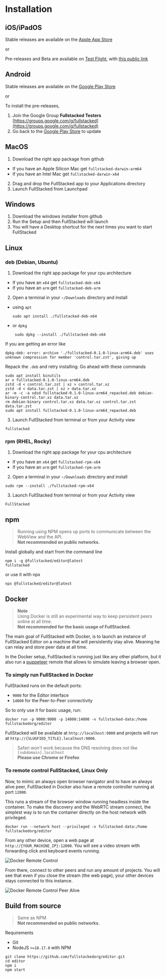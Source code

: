 # Installation

## iOS/iPadOS

Stable releases are available on the
[Apple App Store](https://apps.apple.com/ca/app/fullstacked/id6477835950)

or

Pre-releases and Beta are available on [Test Flight](https://apps.apple.com/ca/app/testflight/id899247664), with [this public link](https://testflight.apple.com/join/f1gnTHVm)

## Android

Stable releases are available on the
[Google Play Store](https://play.google.com/store/apps/details?id=org.fullstacked.editor)

or

To install the pre-releases,
1. Join the Google Group **Fullstacked Testers**  
   [https://groups.google.com/g/fullstacked](https://groups.google.com/g/fullstacked)
3. Go back to the [Google Play Store](https://play.google.com/store/apps/details?id=org.fullstacked.editor) to update


## MacOS

1. Download the right app package from github
  * If you have an Apple Silicon Mac get `fullstacked-darwin-arm64`
  * If you have an Intel Mac get `fullstacked-darwin-x64`
2. Drag and drop the FullStacked app to your Applications directory
3. Launch FullStacked from Launchpad

## Windows

1. Download the windows installer from github
2. Run the Setup and then FullStacked will launch
3. You will have a Desktop shortcut for the next times you want to start FullStacked

## Linux

### deb (Debian, Ubuntu)

1. Download the right app package for your cpu architecture
  * If you have an `x64` get `fullstacked-deb-x64`
  * If you have an `arm` get `fullstacked-deb-arm`

2. Open a terminal in your `~/Downloads` directory and install
  * using `apt`
    ```shell
    sudo apt install ./fullstacked-deb-x64
    ```
 * or `dpkg`
   ```shell
    sudo dpkg --install ./fullstacked-deb-x64
    ```
If you are getting an error like
```
dpkg-deb: error: archive './fullstacked-0.1.0-linux-arm64.deb' uses unknown compression for member 'control.tar.zst', giving up
```
Repack the `.deb` and retry installing. Go ahead with these commands
```shell
sudo apt install binutils
ar x fullstacked-0.1.0-linux-arm64.deb
zstd -d < control.tar.zst | xz > control.tar.xz
zstd -d < data.tar.zst | xz > data.tar.xz
ar -m -c -a sdsd fullstacked-0.1.0-linux-arm64_repacked.deb debian-binary control.tar.xz data.tar.xz
rm debian-binary control.tar.xz data.tar.xz control.tar.zst data.tar.zst
sudo apt install fullstacked-0.1.0-linux-arm64_repacked.deb
```
3. Launch FullStacked from terminal or from your Activity view
```shell
fullstacked
```

### rpm (RHEL, Rocky)

1. Download the right app package for your cpu architecture
  * If you have an `x64` get `fullstacked-rpm-x64`
  * If you have an `arm` get `fullstacked-rpm-arm`

2. Open a terminal in your `~/Downloads` directory and install
```shell
sudo rpm --install ./fullstacked-rpm-x64
```
3. Launch FullStacked from terminal or from your Activity view
```shell
FullStacked
```

## npm

> Running using NPM opens up ports to communicate between the WebView and the API.  
> **Not recommended on public networks.**

Install globally and start from the command line
```shell
npm i -g @fullstacked/editor@latest
fullstacked
```
or use it with npx
```shell
npx @fullstacked/editor@latest
```

## Docker

> **Note**  
> Using Docker is still an experimental way to keep persistent peers online at all time.  
> **Not recommended for the basic usage of FullStacked.**

The main goal of FullStacked with Docker, is 
to launch an instance of FullStacked Editor on a machine that will persistently stay alive.
Meaning he can relay and store peer data at all time.

In the Docker setup, FullStacked is running just like any other platform,
but it also run a [puppeteer](https://github.com/cplepage/puppeteer-stream) remote that allows to simulate leaving a browser open.

### To simply run FullStacked in Docker

FullStacked runs on the default ports:
* `9000` for the Editor interface
* `14000` for the Peer-to-Peer connectivity

So to only use it for basic usage, run:
```shell
docker run -p 9000:9000 -p 14000:14000 -v fullstacked-data:/home fullstackedorg/editor
```

FullStacked will be available at `http://localhost:9000` and projects will run at `http://{SLUGFIED_TITLE}.localhost:9000`.

> Safari won't work because the DNS resolving does not like `[subdomain].localhost`  
> **Please use Chrome or Firefox**

### To remote control FullStacked, Linux Only

Now, to mimic an always open browser navigator and to have an always alive peer,
FullStacked in Docker also have a remote controller running at port `12000`.

This runs a stream of the browser window running headless inside the container.
To make the discovery and the WebRTC stream connect, 
the simplest way is to run the container directly on the host network with privileged.

```shell
docker run --network host --privileged -v fullstacked-data:/home fullstackedorg/editor
```

From any other device, open a web page at `http://{YOUR_MACHINE_IP}:12000`.
You will see a video stream with forwarding click and keyboard events running.

![Docker Remote Control](/images/docker/docker-remote-control.png)

From there, connect to other peers and run any amount of projects. 
You will see that even if you close the stream (the web page), your other devices stays connected
to this instance.

![Docker Remote Control Peer Alive](/images/docker/docker-remote-control-peer-alive.png)

## Build from source

> Same as NPM  
> **Not recommended on public networks.**

Requirements
* Git
* NodeJS `>=18.17.0` with NPM

```shell
git clone https://github.com/fullstackedorg/editor.git
cd editor
npm i
npm start
```
